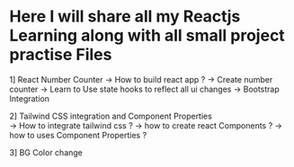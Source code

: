 # Here I will share all my Reactjs Learning along with all small project practise Files

1] React Number Counter
-> How to build react app ?
-> Create number counter
-> Learn to Use state hooks to reflect all ui changes
-> Bootstrap Integration

2] Tailwind CSS integration and Component Properties  
 -> How to integrate tailwind css ?
-> how to create react Components ?
-> how to uses Component Properties ?

3] BG Color change

